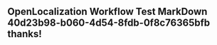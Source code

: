 <properties
ms.topic="hero-topic"
ms.test1="hero-topic"
ms.test2="test"/>

## OpenLocalization Workflow Test MarkDown 40d23b98-b060-4d54-8fdb-0f8c76365bfb thanks!
